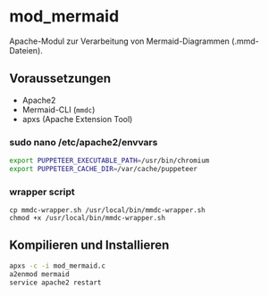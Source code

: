 # mod_mermaid

Apache-Modul zur Verarbeitung von Mermaid-Diagrammen (.mmd-Dateien).

## Voraussetzungen
- Apache2
- Mermaid-CLI (`mmdc`)
- apxs (Apache Extension Tool)



### sudo nano /etc/apache2/envvars
```sh
export PUPPETEER_EXECUTABLE_PATH=/usr/bin/chromium
export PUPPETEER_CACHE_DIR=/var/cache/puppeteer
```

### wrapper script 
```
cp mmdc-wrapper.sh /usr/local/bin/mmdc-wrapper.sh
chmod +x /usr/local/bin/mmdc-wrapper.sh
```

## Kompilieren und Installieren
```bash
apxs -c -i mod_mermaid.c
a2enmod mermaid
service apache2 restart
```